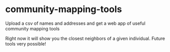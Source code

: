 community-mapping-tools
=======================

Upload a csv of names and addresses and get a web app of useful community mapping tools

Right now it will show you the closest neighbors of a given individual.
Future tools very possible!
